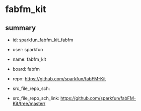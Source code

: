 # fabfm_kit
 
## summary 
* id: sparkfun_fabfm_kit_fabfm
* user: sparkfun
* name: fabfm_kit
* board: fabfm
* repo: https://github.com/sparkfun/fabFM-Kit



* src_file_repo_sch: 
* src_file_repo_sch_link: https://github.com/sparkfun/fabFM-Kit/tree/master/




